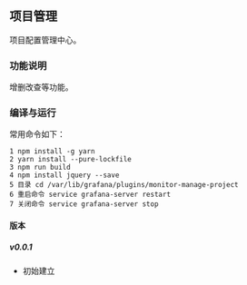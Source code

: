 ## 项目管理
项目配置管理中心。
### 功能说明
增删改查等功能。
### 编译与运行

常用命令如下：
```
1 npm install -g yarn
2 yarn install --pure-lockfile
3 npm run build 
4 npm install jquery --save
5 目录 cd /var/lib/grafana/plugins/monitor-manage-project
6 重启命令 service grafana-server restart
7 关闭命令 service grafana-server stop
```
#### 版本

##### v0.0.1
- 初始建立
